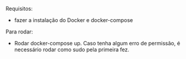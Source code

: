 Requisitos:
- fazer a instalação do Docker e docker-compose

Para rodar:
- Rodar docker-compose up. Caso tenha algum erro de permissão, é necessário rodar como sudo pela primeira fez.